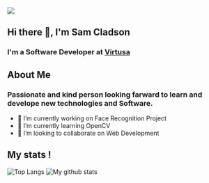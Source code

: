 <img src='https://pa1.narvii.com/6912/d50194346960feae7915c3818978c40673af1e74r4-800-600_00.gif'>


## Hi there 👋, I'm Sam Cladson

### I'm a Software Developer at [Virtusa](https://virtusa.com)

## About Me
### Passionate and kind person looking farward to learn and develope new technologies and Software.  

      
 - 🔭 I’m currently working on Face Recognition Project
 - 🌱 I’m currently learning OpenCV
 - 👯 I’m looking to collaborate on Web Development

## My stats !
![Top Langs](https://github-readme-stats.vercel.app/api/top-langs/?username=samcladson&layout=compact&theme=react&custom_title=Tech-Stacks&count=8)
![My github stats](https://github-readme-stats.vercel.app/api?username=samcladson&show_icons=true&theme=react&hide=stars&custom_title=GitHub-Stats)
